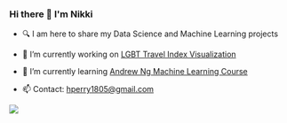 ### Hi there 👋 I'm Nikki

+ 🔍 I am here to share my Data Science and Machine Learning projects

+ 🔭 I’m currently working on [LGBT Travel Index Visualization](https://github.com/hnperry/lgbttravelindex/blob/master/README.md)

+ 🌱 I’m currently learning [Andrew Ng Machine Learning Course](https://www.coursera.org/specializations/machine-learning-introduction)

+ 📫 Contact: [hperry1805@gmail.com](mailto:hperry1805@gmail.com)

![](https://komarev.com/ghpvc/?username=hnperry&color=blueviolet&style=plastic)


  
